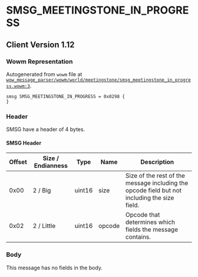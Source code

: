 # SMSG_MEETINGSTONE_IN_PROGRESS

## Client Version 1.12

### Wowm Representation

Autogenerated from `wowm` file at [`wow_message_parser/wowm/world/meetingstone/smsg_meetingstone_in_progress.wowm:3`](https://github.com/gtker/wow_messages/tree/main/wow_message_parser/wowm/world/meetingstone/smsg_meetingstone_in_progress.wowm#L3).
```rust,ignore
smsg SMSG_MEETINGSTONE_IN_PROGRESS = 0x0298 {
}
```
### Header

SMSG have a header of 4 bytes.

#### SMSG Header

| Offset | Size / Endianness | Type   | Name   | Description |
| ------ | ----------------- | ------ | ------ | ----------- |
| 0x00   | 2 / Big           | uint16 | size   | Size of the rest of the message including the opcode field but not including the size field.|
| 0x02   | 2 / Little        | uint16 | opcode | Opcode that determines which fields the message contains.|

### Body

This message has no fields in the body.

